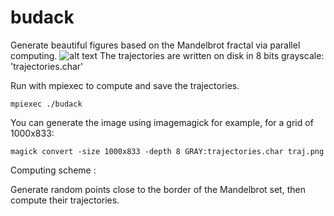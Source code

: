 # budack
Generate beautiful figures based on the Mandelbrot fractal via parallel computing.
![alt text](trajhd.png)
The trajectories are written on disk in 8 bits grayscale: 'trajectories.char'

Run with mpiexec to compute and save the trajectories.

    mpiexec ./budack

You can generate the image using imagemagick for example, for a grid of 1000x833:

    magick convert -size 1000x833 -depth 8 GRAY:trajectories.char traj.png

Computing scheme :

Generate random points close to the border of the Mandelbrot set, then compute their trajectories.
